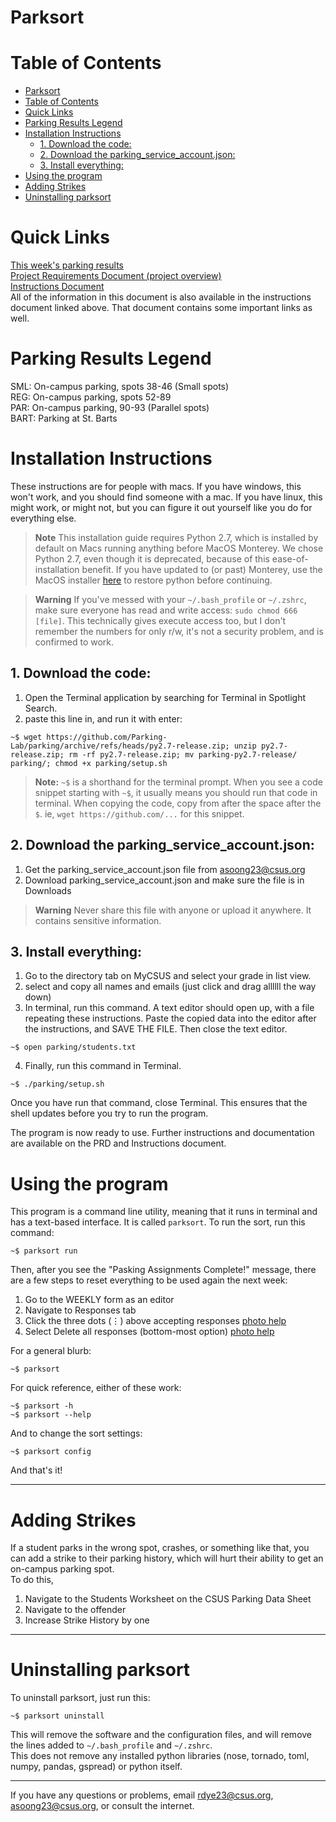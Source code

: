 # Parksort
# Table of Contents
- [Parksort](#parksort)
- [Table of Contents](#table-of-contents)
- [Quick Links](#quick-links)
- [Parking Results Legend](#parking-results-legend)
- [Installation Instructions](#installation-instructions)
  - [1. Download the code:](#1-download-the-code)
  - [2. Download the parking_service_account.json:](#2-download-the-parking_service_accountjson)
  - [3. Install everything:](#3-install-everything)
- [Using the program](#using-the-program)
- [Adding Strikes](#adding-strikes)
- [Uninstalling parksort](#uninstalling-parksort)

# Quick Links
[This week's parking results](https://docs.google.com/spreadsheets/d/1nRXzXrlvIBJL-9Wj8XlBryqW488KrLgA9EKvBSnCaSg/edit?usp=sharing)  
[Project Requirements Document (project overview)](https://docs.google.com/document/d/10XjM5ys3_QfG48dqYhJT48CZliQvoncWu97uxb0euo8/edit?usp=sharing)  
[Instructions Document](https://docs.google.com/document/d/1gJesK8ENOFGjF4wLqBwGMhryg9MUuz-2pt4Its5rw40/edit?usp=sharing)  
All of the information in this document is also available in the instructions document linked above. That document contains some important links as well.

# Parking Results Legend
SML: On-campus parking, spots 38-46 (Small spots)  
REG: On-campus parking, spots 52-89  
PAR: On-campus parking, 90-93 (Parallel spots)  
BART: Parking at St. Barts


# Installation Instructions
These instructions are for people with macs. If you have windows, this won't work, and you should find someone with a mac. If you have linux, this might work, or might not, but you can figure it out yourself like you do for everything else. 

> **Note**
> This installation guide requires Python 2.7, which is installed by default on Macs running anything before MacOS Monterey. We chose Python 2.7, even though it is deprecated, because of this ease-of-installation benefit. If you have updated to (or past) Monterey, use the MacOS installer [here](https://www.python.org/downloads/release/python-2718/) to restore python before continuing.

> **Warning**
> If you've messed with your `~/.bash_profile` or `~/.zshrc`, make sure everyone has read and write access: `sudo chmod 666 [file]`. This technically gives execute access too, but I don't remember the numbers for only r/w, it's not a security problem, and is confirmed to work.


## 1. Download the code:
1. Open the Terminal application by searching for Terminal in Spotlight Search.
2. paste this line in, and run it with enter:

```shell
~$ wget https://github.com/Parking-Lab/parking/archive/refs/heads/py2.7-release.zip; unzip py2.7-release.zip; rm -rf py2.7-release.zip; mv parking-py2.7-release/ parking/; chmod +x parking/setup.sh
```
> **Note:**
> `~$` is a shorthand for the terminal prompt. When you see a code snippet starting with `~$`, it usually means you should run that code in terminal. When copying the code, copy from after the space after the `$`. ie, `wget https://github.com/...` for this snippet.

## 2. Download the parking_service_account.json:
1. Get the parking_service_account.json file from asoong23@csus.org
2. Download parking_service_account.json and make sure the file is in Downloads
> **Warning**
> Never share this file with anyone or upload it anywhere. It contains sensitive information.

## 3. Install everything:
1. Go to the directory tab on MyCSUS and select your grade in list view. 
2. select and copy all names and emails (just click and drag allllll the way down)
3. In terminal, run this command. A text editor should open up, with a file repeating these instructions. Paste the copied data into the editor after the instructions, and SAVE THE FILE. Then close the text editor.  

```shell
~$ open parking/students.txt
``` 

4. Finally, run this command in Terminal.

```shell
~$ ./parking/setup.sh
```

Once you have run that command, close Terminal. This ensures that the shell updates before you try to run the program.  

The program is now ready to use. Further instructions and documentation are available on the PRD and Instructions document.  


# Using the program
This program is a command line utility, meaning that it runs in terminal and has a text-based interface. It is called `parksort`.
To run the sort, run this command:
```shell
~$ parksort run
```
Then, after you see the "Pasking Assignments Complete!" message, there are a few steps to reset everything to be used again the next week:
1. Go to the WEEKLY form as an editor
2. Navigate to Responses tab
3. Click the three dots (⋮) above accepting responses [photo help](https://drive.google.com/file/d/1aWjVcalhatjTinB-0vUGQ_9HJGRdVD5o/view?usp=sharing)
4. Select Delete all responses (bottom-most option) [photo help](https://drive.google.com/file/d/1aWjVcalhatjTinB-0vUGQ_9HJGRdVD5o/view?usp=sharing)

For a general blurb:
```shell
~$ parksort
```
For quick reference, either of these work:
```shell
~$ parksort -h
~$ parksort --help
```
And to change the sort settings:
```shell
~$ parksort config
```
And that's it!  

---------
# Adding Strikes
If a student parks in the wrong spot, crashes, or something like that, you can add a strike to their parking history, which will hurt their ability to get an on-campus parking spot.  
To do this,
1. Navigate to the Students Worksheet on the CSUS Parking Data Sheet
2. Navigate to the offender
3. Increase Strike History by one

---------  
# Uninstalling parksort
To uninstall parksort, just run this:
```shell
~$ parksort uninstall
```
This will remove the software and the configuration files, and will remove the lines added to `~/.bash_profile` and `~/.zshrc`.  
This does not remove any installed python libraries (nose, tornado, toml, numpy, pandas, gspread) or python itself. 

---------

If you have any questions or problems, email rdye23@csus.org, asoong23@csus.org, or consult the internet.
